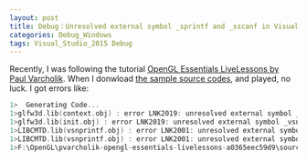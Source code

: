 ```yaml
---
layout: post
title: Debug：Unresolved external symbol _sprintf and _sscanf in Visual Studio 2015
categories: Debug_Windows
tags: Visual_Studio_2015 Debug
---
```


Recently, I was following the tutorial [OpenGL Essentials LiveLessons by Paul Varcholik](https://www.safaribooksonline.com/library/view/opengl-essentials-livelessons/9780133824360/). When I donwload [the sample source codes](https://bitbucket.org/pvarcholik/opengl-essentials-livelessons/overview), and played, no luck. I got errors like:
```C++
1>  Generating Code...
1>glfw3d.lib(context.obj) : error LNK2019: unresolved external symbol _sscanf referenced in function _parseGLVersion
1>glfw3d.lib(init.obj) : error LNK2019: unresolved external symbol _vsnprintf referenced in function __glfwInputError
1>LIBCMTD.lib(vsnprintf.obj) : error LNK2001: unresolved external symbol _vsnprintf
1>LIBCMTD.lib(vsnprintf.obj) : error LNK2001: unresolved external symbol __vsnprintf
1>F:\OpenGL\pvarcholik-opengl-essentials-livelessons-a0365eec59d9\source\Lesson1.2\bin\Debug\Lesson1_2.exe : fatal error LNK1120: 3 unresolved externals
```
